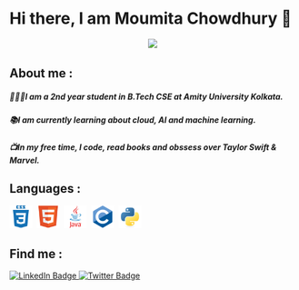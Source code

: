 # Hi there, I am Moumita Chowdhury 👋
<div id="header" align="center">
  <img src="https://media.giphy.com/media/CuuSHzuc0O166MRfjt/giphy.gif?cid=790b7611ypllxwu8oy1w14opm6e4fvwpp4kdi203ex0v83sp&ep=v1_gifs_search&rid=giphy.gif&ct=g" width="300"/>
</div>

## About me : 
##### 👨🏻‍💻I am a 2nd year student in B.Tech CSE at Amity University Kolkata. 
##### 📚I am currently learning about cloud, AI and machine learning.
##### 📺In my free time, I code, read books and obssess over Taylor Swift & Marvel. 

## Languages : 
<div>
  <img src="https://github.com/devicons/devicon/blob/master/icons/css3/css3-plain-wordmark.svg"  title="CSS3" alt="CSS" width="40" height="40"/>&nbsp;
  <img src="https://github.com/devicons/devicon/blob/master/icons/html5/html5-original.svg" title="HTML5" alt="HTML" width="40" height="40"/>&nbsp;
  <img src="https://github.com/devicons/devicon/blob/master/icons/java/java-original-wordmark.svg" title="Java" alt="Java" width="40" height="40"/>&nbsp;
  <img src="https://github.com/devicons/devicon/blob/master/icons/c/c-original.svg" title="C" alt="C" width="40" height="40"/>&nbsp;
  <img src="https://github.com/devicons/devicon/blob/master/icons/python/python-original.svg" title="Python" alt="Python" width="40" height="40"/>&nbsp;
</div>

## Find me :
<div id="badges">
  <a href="www.linkedin.com/in/moumita-chowdhury-88b7b125b">
    <img src="https://img.shields.io/badge/LinkedIn-blue?style=for-the-badge&logo=linkedin&logoColor=white" alt="LinkedIn Badge"/>
  </a>
  <a href="https://x.com/MoumitaC13?t=uw8IAfBKnOIAw873l885BA&s=08">
    <img src="https://img.shields.io/badge/Twitter-blue?style=for-the-badge&logo=twitter&logoColor=white" alt="Twitter Badge"/>
  </a>
</div>
<!--
**moumita-13/moumita-13** is a ✨ _special_ ✨ repository because its `README.md` (this file) appears on your GitHub profile.

Here are some ideas to get you started:

- 🔭 I’m currently working on ...
- 🌱 I’m currently learning ...
- 👯 I’m looking to collaborate on ...
- 🤔 I’m looking for help with ...
- 💬 Ask me about ...
- 📫 How to reach me: ...
- 😄 Pronouns: ...
- ⚡ Fun fact: ...
-->
